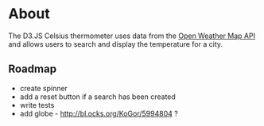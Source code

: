 # About 
The D3.JS Celsius thermometer uses data from the <a href="http://openweathermap.org/">Open Weather Map API</a> and allows users to search and display the temperature for a city. 

## Roadmap 
- create spinner
- add a reset button if a search has been created
- write tests 
- add globe - http://bl.ocks.org/KoGor/5994804 ?

